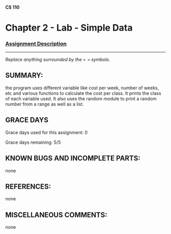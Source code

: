 #### CS 110
# Chapter 2 - Lab - Simple Data

### [Assignment Description](https://docs.google.com/document/d/1FEJtyCAl-Vev8L4LBngNbdDVhudky6W-SqmpRh4ngTI/edit?usp=sharing)

***

_Replace anything surrounded by the `< >` symbols._

## SUMMARY:
the program uses different variable like cost per week, number of weeks, etc and various functions to calculate the cost per class. It prints the class of each variable used. It also uses the random module to print a random number from a range as well as a list. 

## GRACE DAYS
Grace days used for this assignment: 0

Grace days remaining: 5/5

## KNOWN BUGS AND INCOMPLETE PARTS:
none

## REFERENCES:
none

## MISCELLANEOUS COMMENTS:
none
